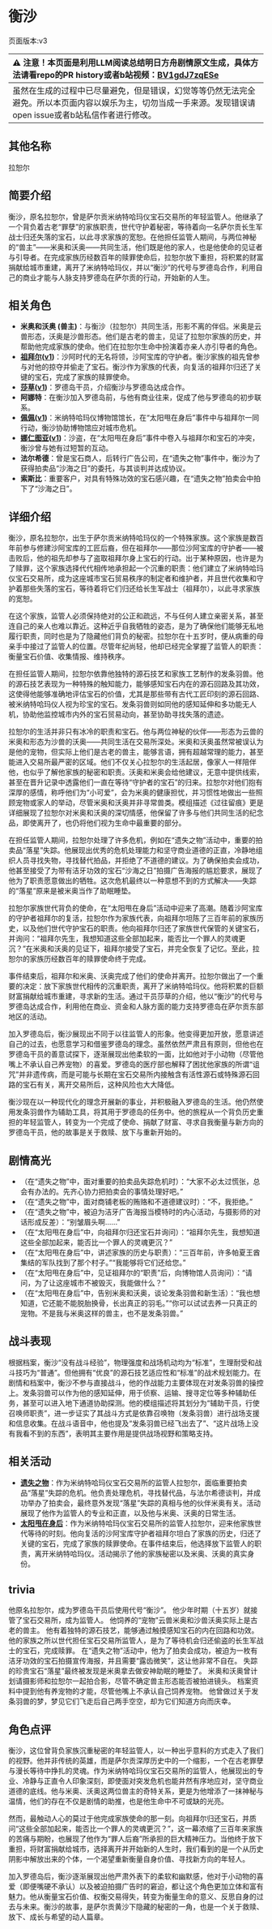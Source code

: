 # 衡沙
页面版本:v3
 

| :warning: 注意！本页面是利用LLM阅读总结明日方舟剧情原文生成，具体方法请看repo的PR history或者b站视频：[BV1gdJ7zqESe](https://www.bilibili.com/video/BV1gdJ7zqESe/)         |
|:----------------------------|
| 虽然在生成的过程中已尽量避免，但是错误，幻觉等等仍然无法完全避免。所以本页面内容以娱乐为主，切勿当成一手来源。发现错误请open issue或者b站私信作者进行修改。|



## 其他名称
拉恕尔
## 简要介绍
衡沙，原名拉恕尔，曾是萨尔贡米纳特哈玛仪宝石交易所的年轻监管人。他继承了一个背负着古老“罪孽”的家族职责，世代守护着秘密，等待着向一名萨尔贡长生军战士归还失落的宝石，以此寻求家族的宽恕。在他担任监管人期间，与两位神秘的“兽主”——米奥和沃奥——共同生活，他们既是他的家人，也是他使命的见证者与引导者。在完成家族历经数百年的赎罪使命后，拉恕尔放下重担，将积累的财富捐献给城市重建，离开了米纳特哈玛仪，并以“衡沙”的代号与罗德岛合作，利用自己的商业才能与人脉支持罗德岛在萨尔贡的行动，开始新的人生。
## 相关角色
-   **米奥和沃奥 (兽主)**：与衡沙（拉恕尔）共同生活，形影不离的伴侣。米奥是云兽形态，沃奥是沙兽形态。他们是古老的兽主，见证了拉恕尔家族的历史，并帮助他完成家族的使命。他们在拉恕尔生命中扮演着亦亲人亦引导者的角色。
-   **[祖拜尔](extended_char_zu_bai_er.md)([v1](../chars/extended_char_zu_bai_er.md))**：沙阿时代的无名将领，沙阿宝库的守护者。衡沙家族的祖先曾参与对他的掠夺并偷走了宝石。衡沙作为家族的代表，向复活的祖拜尔归还了关键的宝石，完成了家族的赎罪使命。
-   **[莎草](char_4139_papyrs.md)([v1](../chars/char_4139_papyrs.md))**：罗德岛干员，介绍衡沙与罗德岛达成合作。
-   **阿娜特**：在衡沙加入罗德岛前，与他有商业往来，促成了他与罗德岛的初步联系。
-   **[佩佩](char_4058_pepe.md)([v1](../chars/char_4058_pepe.md))**：米纳特哈玛仪博物馆馆长，在“太阳甩在身后”事件中与祖拜尔一同行动，衡沙协助博物馆应对城市危机。
-   **[娜仁图亚](char_4138_narant.md)([v1](../chars/char_4138_narant.md))**：沙盗，在“太阳甩在身后”事件中卷入与祖拜尔和宝石的冲突，衡沙曾与她有过短暂的互动。
-   **法尔希德**：曾是宝石商人，后转行广告公司，在“遗失之物”事件中，衡沙为了获得拍卖品“沙海之日”的委托，与其谈判并达成协议。
-   **索斯比**：重要客户，对具有特殊功效的宝石感兴趣，在“遗失之物”拍卖会中拍下了“沙海之日”。
## 详细介绍
衡沙，原名拉恕尔，出生于萨尔贡米纳特哈玛仪的一个特殊家族。这个家族是数百年前参与修建沙阿宝库的工匠后裔，但在祖拜尔——那位沙阿宝库的守护者——被击败后，他的祖先却参与了盗取祖拜尔身上宝石的行动。出于某种原因，也许是为了赎罪，这个家族选择代代相传地承担起一个沉重的职责：他们建立了米纳特哈玛仪宝石交易所，成为这座城市宝石贸易秩序的制定者和维护者，并且世代收集和守护着那些失落的宝石，等待着将它们归还给长生军战士（祖拜尔），以此寻求家族的宽恕。

在这个家族，监管人必须保持绝对的公正和疏远，不与任何人建立亲密关系，甚至连自己的亲人也难以靠近。这种近乎自我牺牲的姿态，是为了确保他们能够无私地履行职责，同时也是为了隐藏他们背负的秘密。拉恕尔在十五岁时，便从病重的母亲手中接过了监管人的位置。尽管年纪尚轻，他却已经完全掌握了监管人的职责：衡量宝石价值、收集情报、维持秩序。

在担任监管人期间，拉恕尔依靠他独特的源石技艺和家族工艺制作的发条羽兽。他的源石技艺表现为一种特殊的触知能力，能够感知宝石内在的源石回路及其功效，这使得他能够准确地评估宝石的价值，尤其是那些带有古代工匠印刻的源石回路、被米纳特哈玛仪人视为珍宝的宝石。发条羽兽则如同他的感知延伸和多功能无人机，协助他监控城市内外的宝石贸易动向，甚至协助寻找失落的遗迹。

拉恕尔的生活并非只有冰冷的职责和宝石。他与两位神秘的伙伴——形态为云兽的米奥和形态为沙兽的沃奥——共同生活在交易所深处。米奥和沃奥虽然常被误认为是他的宠物，但实际上他们是古老的兽主，能够言语，拥有超越常理的能力，甚至能进入交易所最严密的区域。他们不仅关心拉恕尔的生活起居，像家人一样陪伴他，也似乎了解他家族的秘密和职责。沃奥和米奥会给他建议，无意中提供线索，甚至在晋升记录中透露他们一直在等待“守护者的宝石”的归来。拉恕尔对他们抱有深厚的感情，称呼他们为“小可爱”，会为米奥的健康担忧，并习惯性地做出一些照顾宠物或家人的举动，尽管米奥和沃奥并非寻常兽类。模组描述《过往留痕》更是详细展现了拉恕尔对米奥和沃奥的深切情感，他保留了许多与他们共同生活的纪念品，即使离开了，也仍将他们视为生命中最重要的部分。

在担任监管人期间，拉恕尔处理了许多危机，例如在“遗失之物”活动中，重要的拍卖品“落星”失踪。他展现出优秀的危机处理能力和坚守商业道德的正直，冷静地组织人员寻找失物，寻找替代拍品，并拒绝了不道德的建议。为了确保拍卖会成功，他甚至接受了为带有洁牙功效的宝石“沙海之日”拍摄广告海报的尴尬要求，展现了他为了职责愿意做出的牺牲。这次危机最终以一种意想不到的方式解决——失踪的“落星”原来是被米奥当作了助眠睡垫。

拉恕尔家族世代背负的使命，在“太阳甩在身后”活动中迎来了高潮。随着沙阿宝库的守护者祖拜尔的复活，拉恕尔作为家族代表，向祖拜尔坦陈了三百年前的家族历史，以及他们世代守护宝石的职责。他向祖拜尔归还了家族世代保管的关键宝石，并询问：“祖拜尔先生，我想知道这些全部加起来，能否比一个罪人的灵魂更沉？”在米奥和沃奥的见证下，祖拜尔接受了宝石，并完全恢复了记忆。至此，拉恕尔的家族历经数百年的赎罪使命终于完成。

事件结束后，祖拜尔和米奥、沃奥完成了他们的使命并离开。拉恕尔做出了一个重要的决定：放下家族世代相传的沉重职责，离开了米纳特哈玛仪。他将积累的巨额财富捐献给城市重建，寻求新的生活。通过干员莎草的介绍，他以“衡沙”的代号与罗德岛达成合作，利用他在商业、资金和人脉方面的能力支持罗德岛在萨尔贡东部地区的活动。

加入罗德岛后，衡沙展现出不同于以往监管人的形象。他变得更加开放，愿意讲述自己的过去，也愿意学习和借鉴罗德岛的理念。虽然依然严肃且有原则，但他也在罗德岛干员的善意试探下，逐渐展现出他柔软的一面，比如他对于小动物（尽管他嘴上不承认自己养宠物）的喜爱。罗德岛的医疗部也解释了困扰他家族的所谓“诅咒”并非遗传病，而是可能与长期在宝石交易所内接触含有活性源石或特殊源石回路的宝石有关，离开交易所后，这种风险也大大降低。

衡沙现在以一种现代化的理念开展新的事业，并积极融入罗德岛的生活。他仍然使用发条羽兽作为辅助工具，将其用于罗德岛的任务中。他的旅程从一个背负历史重担的年轻监管人，转变为一个完成了使命、捐献了财富、寻求自我衡量与新方向的罗德岛干员，他的故事是关于救赎、放下与重新开始的。
## 剧情高光
*   （在“遗失之物”中，面对重要的拍卖品失踪危机时）：“大家不必太过慌张，总会有办法的。先齐心协力把拍卖会的事情处理好吧。”
*   （在“遗失之物”中，面对商铺老板的贿赂和不道德建议时）：“不，我拒绝。”
*   （在“遗失之物”中，被迫为洁牙广告海报当模特时的内心活动，与摄影师的对话形成反差）：“别皱眉头啊......”
*   （在“太阳甩在身后”中，向祖拜尔归还宝石并询问）：“祖拜尔先生，我想知道这些全部加起来，能否比一个罪人的灵魂更沉？”
*   （在“太阳甩在身后”中，讲述家族的历史与职责）：“三百年前，许多帕夏王酋集结的军队找到了那个村子。”“我能够将它们还给您。”
*   （在“太阳甩在身后”中，见证祖拜尔的“职责”后，向博物馆人员询问）：“请问，为了让这座城市不被毁灭，我能做什么？”
*   （在“太阳甩在身后”中，告别米奥和沃奥，谈论发条羽兽和新生活）：“我也想知道，它还能不能脱胎换骨，长出真正的羽毛。”“你可以试试去养一只真正的宠物。不是我与米奥这样的兽主，也不是发条羽兽。”
## 战斗表现
根据档案，衡沙“没有战斗经验”，物理强度和战场机动均为“标准”，生理耐受和战斗技巧为“普通”。但他拥有“优良”的源石技艺适应性和“标准”的战术规划能力。在剧情和档案中，衡沙不参与直接战斗，他的作战能力主要体现在对发条羽兽的操控上。发条羽兽可以作为他的感知延伸，用于侦察、运输、搜寻定位等多种辅助任务，甚至可以进入地下通道协助探测。他的模组描述将其划分为“辅助干员，行使召唤师职责”，进一步证实了其战斗方式是依靠召唤物（发条羽兽）进行战场支援和信息收集。在战斗语音中，他也提及“发条羽兽已经飞出去了”、“这片战场上没有我看不到的东西”，表明其主要作用是提供战场视野和策略支持。
## 相关活动
-   **[遗失之物](../stories/story_lasher_set_1.md)**：作为米纳特哈玛仪宝石交易所的监管人拉恕尔，面临重要拍卖品“落星”失踪的危机。他负责处理危机，寻找替代品，与法尔希德谈判，并成功举办了拍卖会，最终意外发现“落星”失踪的真相与他的伙伴米奥有关。活动展现了他作为监管人的专业和正直，以及他与米奥、沃奥的日常生活。
-   **[太阳甩在身后](../stories/act35side.md)**：作为米纳特哈玛仪宝石交易所的监管人拉恕尔，迎来他家族世代等待的时刻。他向复活的沙阿宝库守护者祖拜尔坦白了家族的历史，归还了关键的宝石，完成了家族的赎罪使命。在事件结束后，他选择放下监管人的职责，离开米纳特哈玛仪。活动揭示了他的家族秘密以及米奥、沃奥的真实身份。
## trivia
他原名拉恕尔，成为罗德岛干员后使用代号“衡沙”。
他少年时期（十五岁）就接管了宝石交易所，成为监管人。
他饲养的“宠物”云兽米奥和沙兽沃奥实际上是古老的兽主。
他有着独特的源石技艺，能够通过触摸感知宝石的内在回路和功效。
他的家族之所以世代担任宝石交易所监管人，是为了等待机会归还偷盗的长生军战士的宝石，完成赎罪。
在“遗失之物”活动中，他为了拍卖会成功，被迫为一枚有洁牙功效的宝石拍摄宣传海报，并且需要“露齿微笑”，这让他非常不自在。
失踪的珍贵宝石“落星”最终被发现是米奥拿去做安神助眠的睡垫了。
米奥和沃奥曾计划请摄影师和拉恕尔一起拍合影，尽管不确定兽主形态能否被拍进镜头。
档案资料中提到他有养宠物的才能，尽管他嘴上不承认自己饲养宠物。
他曾做过关于发条羽兽的梦，梦见它们飞走后自己两手空空，却为它们知道方向而庆幸。
## 角色点评
衡沙，这位曾背负家族沉重秘密的年轻监管人，以一种出乎意料的方式走入了我们的视野。他并非传统的英雄，而是萨尔贡深厚历史中的一个缩影，一个在古老罪孽与漫长等待中挣扎的灵魂。作为米纳特哈玛仪宝石交易所的监管人，他展现出的专业、冷静与正直令人印象深刻，即使面对突发危机也能井然有序地应对，坚守商业道德的底线。他与米奥、沃奥这两位兽主的奇特关系，更是为他增添了一抹神秘与温情，他们的存在不仅是剧情的助推，也是他生命中不可或缺的光亮。

然而，最触动人心的莫过于他完成家族使命的那一刻。向祖拜尔归还宝石，并质问“这些全部加起来，能否比一个罪人的灵魂更沉？”，这一幕浓缩了三百年来家族的苦痛与期盼，也展现了他作为“罪人后裔”所承担的巨大精神压力。当他终于放下重担，将财富捐献给城市，选择离开并开始新的人生时，我们看到的是一个从历史阴影中解放出来的个体，一个渴望重新衡量自身价值、寻找新方向的年轻人。

加入罗德岛后，衡沙逐渐展现出他严肃外表下的柔软和幽默感，他对于小动物的喜爱（即便嘴硬不承认）以及被迫拍摄广告时的窘迫，都让这个角色更加立体和富有魅力。他从衡量宝石价值、权衡交易得失，转变为衡量生命的意义、反思自身的过去与未来。衡沙的故事，是萨尔贡黄沙下隐藏的秘密的一角，也是一个关于救赎、放下、成长与希望的动人篇章。